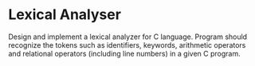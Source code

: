 # Lexical Analyser
Design and implement a lexical analyzer for C language. Program should recognize the tokens such as identifiers, keywords, arithmetic operators and relational operators (including line numbers) in a given C program.